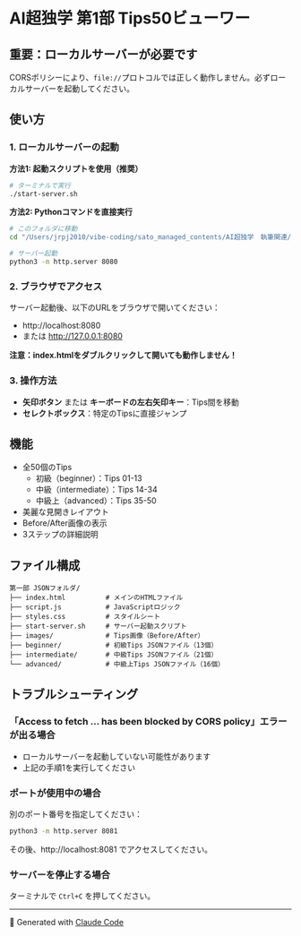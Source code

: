 # AI超独学 第1部 Tips50ビューワー

## 重要：ローカルサーバーが必要です

CORSポリシーにより、`file://`プロトコルでは正しく動作しません。必ずローカルサーバーを起動してください。

## 使い方

### 1. ローカルサーバーの起動

**方法1: 起動スクリプトを使用（推奨）**
```bash
# ターミナルで実行
./start-server.sh
```

**方法2: Pythonコマンドを直接実行**
```bash
# このフォルダに移動
cd "/Users/jrpj2010/vibe-coding/sato_managed_contents/AI超独学　執筆関連/20250718 SBクリエイティブ定例/第一部 JSONフォルダ"

# サーバー起動
python3 -m http.server 8080
```

### 2. ブラウザでアクセス

サーバー起動後、以下のURLをブラウザで開いてください：
- http://localhost:8080
- または http://127.0.0.1:8080

**注意：index.htmlをダブルクリックして開いても動作しません！**

### 3. 操作方法

- **矢印ボタン** または **キーボードの左右矢印キー**：Tips間を移動
- **セレクトボックス**：特定のTipsに直接ジャンプ

## 機能

- 全50個のTips
  - 初級（beginner）：Tips 01-13
  - 中級（intermediate）：Tips 14-34
  - 中級上（advanced）：Tips 35-50
- 美麗な見開きレイアウト
- Before/After画像の表示
- 3ステップの詳細説明

## ファイル構成

```
第一部 JSONフォルダ/
├── index.html          # メインのHTMLファイル
├── script.js           # JavaScriptロジック
├── styles.css          # スタイルシート
├── start-server.sh     # サーバー起動スクリプト
├── images/             # Tips画像（Before/After）
├── beginner/           # 初級Tips JSONファイル（13個）
├── intermediate/       # 中級Tips JSONファイル（21個）
└── advanced/           # 中級上Tips JSONファイル（16個）
```

## トラブルシューティング

### 「Access to fetch ... has been blocked by CORS policy」エラーが出る場合
- ローカルサーバーを起動していない可能性があります
- 上記の手順1を実行してください

### ポートが使用中の場合
別のポート番号を指定してください：
```bash
python3 -m http.server 8081
```
その後、http://localhost:8081 でアクセスしてください。

### サーバーを停止する場合
ターミナルで `Ctrl+C` を押してください。

---

🎯 Generated with [Claude Code](https://claude.ai/code)